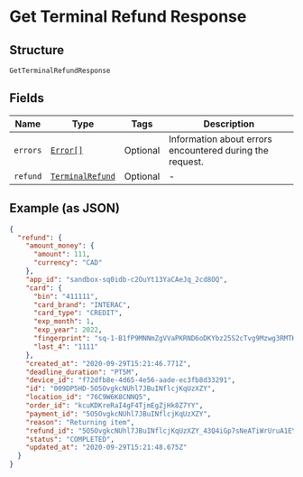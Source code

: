 
# Get Terminal Refund Response

## Structure

`GetTerminalRefundResponse`

## Fields

| Name | Type | Tags | Description |
|  --- | --- | --- | --- |
| `errors` | [`Error[]`](/doc/models/error.md) | Optional | Information about errors encountered during the request. |
| `refund` | [`TerminalRefund`](/doc/models/terminal-refund.md) | Optional | - |

## Example (as JSON)

```json
{
  "refund": {
    "amount_money": {
      "amount": 111,
      "currency": "CAD"
    },
    "app_id": "sandbox-sq0idb-c2OuYt13YaCAeJq_2cd8OQ",
    "card": {
      "bin": "411111",
      "card_brand": "INTERAC",
      "card_type": "CREDIT",
      "exp_month": 1,
      "exp_year": 2022,
      "fingerprint": "sq-1-B1fP9MNNmZgVVaPKRND6oDKYbz25S2cTvg9Mzwg3RMTK1zT1PiGRT-AE3nTA8vSmmw",
      "last_4": "1111"
    },
    "created_at": "2020-09-29T15:21:46.771Z",
    "deadline_duration": "PT5M",
    "device_id": "f72dfb8e-4d65-4e56-aade-ec3fb8d33291",
    "id": "009DP5HD-5O5OvgkcNUhl7JBuINflcjKqUzXZY",
    "location_id": "76C9W6K8CNNQ5",
    "order_id": "kcuKDKreRaI4gF4TjmEgZjHk8Z7YY",
    "payment_id": "5O5OvgkcNUhl7JBuINflcjKqUzXZY",
    "reason": "Returning item",
    "refund_id": "5O5OvgkcNUhl7JBuINflcjKqUzXZY_43Q4iGp7sNeATiWrUruA1EYeMRUXaddXXlDDJ1EQLvb",
    "status": "COMPLETED",
    "updated_at": "2020-09-29T15:21:48.675Z"
  }
}
```

